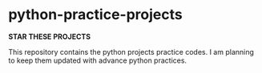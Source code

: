 # python-practice-projects

**STAR THESE PROJECTS**

This repository contains the python projects practice codes. I am planning to keep them updated with advance python practices. 
